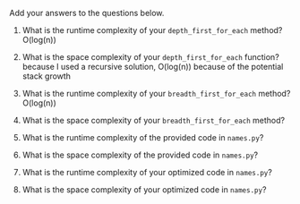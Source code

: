 Add your answers to the questions below.

1. What is the runtime complexity of your `depth_first_for_each` method?
<br> O(log(n)) 

2. What is the space complexity of your `depth_first_for_each` function?
<br> because I used a recursive solution, O(log(n)) because of the potential stack growth

3. What is the runtime complexity of your `breadth_first_for_each` method?
<br> O(log(n))

4. What is the space complexity of your `breadth_first_for_each` method?


5. What is the runtime complexity of the provided code in `names.py`?

6. What is the space complexity of the provided code in `names.py`?

7. What is the runtime complexity of your optimized code in `names.py`?

8. What is the space complexity of your optimized code in `names.py`?
